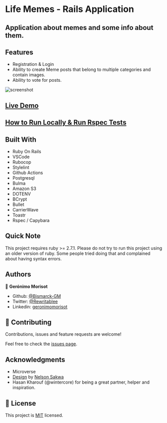 # Life Memes - Rails Application

## Application about memes and some info about them.

## Features
- Registration & Login
- Ability to create Meme posts that belong to multiple categories and contain images.
- Ability to vote for posts.

![screenshot](./lifesmemes.gif)

## [Live Demo](https://lifesmemes.herokuapp.com/)

## [How to Run Locally & Run Rspec Tests](HOWTO.md) 

## Built With

- Ruby On Rails
- VSCode
- Rubocop
- Stylelint
- Github Actions
- Postgresql
- Bulma
- Amazon S3
- DOTENV
- BCrypt
- Bullet
- CarrierWave
- Toastr
- Rspec / Capybara

## Quick Note
This project requires ruby >= 2.7.1.
Please do not try to run this project using an older version of ruby. Some people tried doing that and complained about having syntax errors.

## Authors

👤 **Gerónimo Morisot**

- Github: [@Bismarck-GM](https://github.com/Bismarck-GM)
- Twitter: [@Rewritablee](https://twitter.com/Rewritablee)
- Linkedin: [geronimomorisot](https://linkedin.com/in/geronimomorisot)

## 🤝 Contributing

Contributions, issues and feature requests are welcome!

Feel free to check the [issues page](issues/).

## Acknowledgments

- Microverse
- [Design](https://www.behance.net/gallery/14554909/liFEsTlye-Mobile-version) by [Nelson Sakwa](https://www.behance.net/sakwadesignstudio)
- Hasan Kharouf (@wintercore) for being a great partner, helper and inspiration.

## 📝 License

This project is [MIT](lic.url) licensed.
